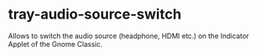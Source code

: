 # tray-audio-source-switch
Allows to switch the audio source (headphone, HDMI etc.) on the Indicator Applet of the Gnome Classic.
